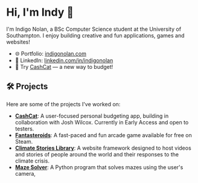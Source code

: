 # Hi, I'm Indy 👋

I'm Indigo Nolan, a BSc Computer Science student at the University of Southampton. I enjoy building creative and fun applications, games and websites!

- 🌐 Portfolio: [indigonolan.com](https://indigonolan.com)
- 💼 LinkedIn: [linkedin.com/in/indigonolan](https://www.linkedin.com/in/indigonolan/)
- 🧾 Try [CashCat](https://cashcat.app) — a new way to budget!

## 🛠️ Projects

Here are some of the projects I've worked on:

- **[CashCat](https://cashcat.app)**: A user-focused personal budgeting app, building in collaboration with Josh Wilcox. Currently in Early Access and open to testers.  
- **[Fantasteroids](https://indigonolan.com/projects/fantasteroids)**: A fast-paced and fun arcade game available for free on Steam.  
- **[Climate Stories Library](https://indigonolan.com/projects/climate-stories-library)**: A website framework designed to host videos and stories of people around the world and their responses to the climate crisis.  
- **[Maze Solver](https://github.com/lem0naise/maze-solver)**: A Python program that solves mazes using the user's camera,
